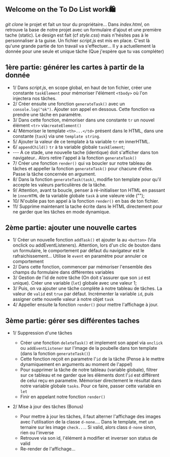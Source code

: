 ## Welcome on the To Do List work🛍 
*git clone* le projet et fait un tour du propriétaire...
Dans *index.html*, on retrouve la base de notre projet avec un formulaire d'ajout et une première tache (static). Le design est fait (cf *style.css*) mais n'hésites pas à le personnaliser à ta guise.
Un fichier *script.js* est mis en place. C'est là qu'une grande partie de ton travail va s'effectuer... Il y a actuellement la donnée pour une seule et unique tâche (Que j'espère que tu vas compléter)

## 1ère partie: générer les cartes à partir de la donnée
- 1/ Dans *script.js*, en scope global, en haut de ton fichier, créer une constante `taskElement` pour mémoriser l'élément `<tbody>` où l'on injectera nos tâches.
- 2/ Créer ensuite une fonction `generateTask()` avec un `console.log("ok")`. Ajouter son appel en dessous. Cette fonction va prendre une tâche en paramètre.
- 3/ Dans cette fonction, mémoriser dans une constante `tr` un nouvel élément `<tr>` via`createElement()`
- 4/ Mémoriser le template `<th>...</td>` présent dans le HTML, dans une constante (`task`) via une `template string`.
- 5/ Ajouter la valeur de ce template à ta variable `tr` en innerHTML.
- 6/ `appendChild()` `tr` à ta variable globale `taskElement`;
- --- A ce stade, une nouvelle tache (identique) doit s'afficher dans ton navigateur.. Alors retire l'appel à la fonction `generateTask()`
- 7/ Créer une fonction `render()` qui va boucler sur notre tableau de tâches et appeller la fonction `generateTask()` pour chacune d'elles. Passe la tâche concernée en argument.
- 8/ Dans la fonction `generateTask(task)`, modifie ton template pour qu'il accepte les valeurs particulières de la tâche.
- 9/ Attention, avant ta boucle, penser à ré-initialiser ton HTML en passant le `ìnnerHTML` de ta variable globale `task` à une valeure vide ("");
- 10/ N'oublie pas ton appel à la fonction `render()` en bas de ton fichier.
- 11/ Supprime maintenant la tache écrite dans le HTML directement pour ne garder que les tâches en mode dynamique.

## 2ème partie: ajouter une nouvelle cartes
- 1/ Créer un nouvelle fonction `addTask()` et ajouter la au `<button>` (Via onclick ou addEventListeners). Attention, lors d'un clic de bouton dans un formulaire, le comportement par défaut du navigateur est le rafraichissement... Utilise le `event` en paramètre pour annuler ce comportement
- 2/ Dans cette fonction, commencer par mémoriser l'ensemble des champs du formulaire dans différentes variables
- 3/ Gestion de l'id de notre tâche (On doit s'assurer que son `id` est unique). Créer une variable (`let`) globale avec une valeur 1;
- 3/ Puis, on va ajouter une tâche complète à notre tableau de tâches. La valeur de `valid` est `true` par défaut. Incrémenter la variable `id`, puis assigner cette nouvelle valeur à notre objet `task`
- 4/ Appeller ensuite la fonction `render()` pour mettre l'affichage à jour.

## 3ème partie: gérer ses différentes taches
- 1/ Suppression d'une tâches
    - Créer une fonction `deleteTask()` et implement son appel via `onclick` ou `addEventListener` sur l'image de la poubelle dans ton template (dans la fonction `generateTask()`)
    - Cette fonction reçoit en parametre l'`id` de la tâche (Pense à le mettre dynamiquement en arguments au moment de l'appel)
    - Pour supprimer la tâche de notre tableau (variable globale), filtrer sur ce tableau et ne garder que les élèments dont l'`id` est différent de celui reçu en parametre. Mémoriser directement le résultat dans notre variable globale `tasks`. Pour ce faire, passer cette variable en `let`
    - Finir en appelant notre fonction `render()`

- 2/ Mise à jour des tâches (Bonus)
    - Pour mettre à jour les tâches, il faut alterner l'affichage des images avec l'utilisation de la classe `d-none`.... Dans le template, met un ternaire sur les image `check...`. Si valid, alors class `d-none` sinon, rien ou l'inverse
    - Retrouve via son id, l'élément à modifier et inverser son status de valid
    - Re-render de l'affichage...
